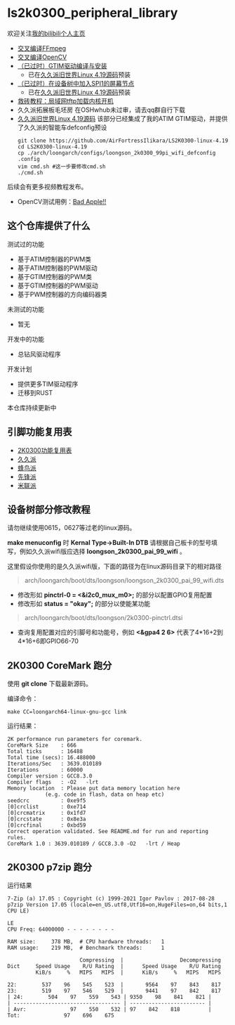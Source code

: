 <!--
 * @Author: ilikara 3435193369@qq.com
 * @Date: 2024-11-30 12:24:30
 * @LastEditors: Ilikara 3435193369@qq.com
 * @LastEditTime: 2025-01-18 20:00:00
 * @FilePath: /ls2k0300_peripheral_library/README.md
 * @Description: github README
 * 
 * Copyright (c) 2024 by ilikara 3435193369@qq.com, All Rights Reserved. 
-->
# ls2k0300_peripheral_library

欢迎关注[我的bilibili个人主页](https://space.bilibili.com/317252912)
- [交叉编译FFmpeg](https://www.bilibili.com/opus/1006195805380411430)
- [交叉编译OpenCV](https://www.bilibili.com/video/BV1Q2zbYrEvS/)
- [（已过时）GTIM驱动编译与安装](https://www.bilibili.com/video/BV1Ddi2YmESo/)
  - 已在[久久派旧世界Linux 4.19源码](https://github.com/AirFortressIlikara/LS2K0300-linux-4.19)预装
- [（已过时）在设备树中加入SPI1的屏幕节点](https://bbs.ctcisz.com/forum.php?mod=viewthread&tid=142)
  - 已在[久久派旧世界Linux 4.19源码](https://github.com/AirFortressIlikara/LS2K0300-linux-4.19)预装
- [救砖教程：局域网tftp加载内核开机](https://www.bilibili.com/video/BV1hvqJY3EWu/)
- 久久派拓展板毛坯房 在OSHwhub未过审，请去qq群自行下载
- [久久派旧世界Linux 4.19源码](https://github.com/AirFortressIlikara/LS2K0300-linux-4.19) 该部分已经集成了我的ATIM GTIM驱动，并提供了久久派的智能车defconfig预设
    ```
    git clone https://github.com/AirFortressIlikara/LS2K0300-linux-4.19
    cd LS2K0300-linux-4.19
    cp ./arch/loongarch/configs/loongson_2k0300_99pi_wifi_defconfig .config
    vim cmd.sh #这一步要修改cmd.sh
    ./cmd.sh
    ```

后续会有更多视频教程发布。

- OpenCV测试用例：[Bad Apple!!](https://archive.org/details/bad-apple-resources)

## 这个仓库提供了什么

测试过的功能
- 基于ATIM控制器的PWM类
- 基于ATIM控制器的PWM驱动
- 基于GTIM控制器的PWM类
- 基于GTIM控制器的PWM驱动
- 基于PWM控制器的方向编码器类

未测试的功能
- 暂无

开发中的功能
- 总钻风驱动程序

开发计划
- 提供更多TIM驱动程序
- 迁移到RUST

本仓库持续更新中

## 引脚功能复用表
- [2K0300功能复用表](https://github.com/AirFortressIlikara/ls2k0300_peripheral_library/blob/main/2K0300%E5%BC%95%E8%84%9A%E5%8A%9F%E8%83%BD%E5%A4%8D%E7%94%A8%E8%A1%A8.md)
- [久久派](https://github.com/AirFortressIlikara/ls2k0300_peripheral_library/blob/main/%E4%B9%85%E4%B9%85%E6%B4%BE%E5%BC%95%E8%84%9A%E5%8A%9F%E8%83%BD%E5%A4%8D%E7%94%A8%E8%A1%A8.md)
- [蜂鸟派](https://github.com/AirFortressIlikara/ls2k0300_peripheral_library/blob/main/%E8%9C%82%E9%B8%9F%E6%B4%BE%E5%BC%95%E8%84%9A%E5%8A%9F%E8%83%BD%E5%A4%8D%E7%94%A8%E8%A1%A8.md)
- [先锋派](https://github.com/AirFortressIlikara/ls2k0300_peripheral_library/blob/main/%E5%85%88%E9%94%8B%E6%B4%BE%E5%BC%95%E8%84%9A%E5%8A%9F%E8%83%BD%E5%A4%8D%E7%94%A8%E8%A1%A8.md)
- [米联派](https://github.com/AirFortressIlikara/ls2k0300_peripheral_library/blob/main/%E7%B1%B3%E8%81%94%E6%B4%BE%E5%BC%95%E8%84%9A%E5%8A%9F%E8%83%BD%E5%A4%8D%E7%94%A8%E8%A1%A8.md)

## 设备树部分修改教程

请勿继续使用0615，0627等过老的linux源码。

**make menuconfig** 时 **Kernal Type->Built-In DTB** 请根据自己板卡的型号填写，例如久久派wifi版应选择 **loongson_2k0300_pai_99_wifi** 。

这里假设你使用的是久久派wifi版，下面的路径为在linux源码目录下的相对路径
>arch/loongarch/boot/dts/loongson/loongson_2k0300_pai_99_wifi.dts

- 修改形如 **pinctrl-0 = <&i2c0_mux_m0>;** 的部分以配置GPIO复用配置
- 修改形如 **status = "okay";** 的部分以使能某功能

>arch/loongarch/boot/dts/loongson/2k0300-pinctrl.dtsi

- 查询复用配置对应的引脚号和功能号，例如 **<&gpa4 2 6>** 代表了4\*16+2到4\*16+6即GPIO66-70

## 2K0300 CoreMark 跑分

使用 **git clone** 下载最新源码。

编译命令：
```
make CC=loongarch64-linux-gnu-gcc link
```
运行结果：
```
2K performance run parameters for coremark.
CoreMark Size    : 666
Total ticks      : 16488
Total time (secs): 16.488000
Iterations/Sec   : 3639.010189
Iterations       : 60000
Compiler version : GCC8.3.0
Compiler flags   : -O2   -lrt
Memory location  : Please put data memory location here
			(e.g. code in flash, data on heap etc)
seedcrc          : 0xe9f5
[0]crclist       : 0xe714
[0]crcmatrix     : 0x1fd7
[0]crcstate      : 0x8e3a
[0]crcfinal      : 0xbd59
Correct operation validated. See README.md for run and reporting rules.
CoreMark 1.0 : 3639.010189 / GCC8.3.0 -O2   -lrt / Heap
```

## 2K0300 p7zip 跑分

运行结果
```
7-Zip (a) 17.05 : Copyright (c) 1999-2021 Igor Pavlov : 2017-08-28
p7zip Version 17.05 (locale=en_US.utf8,Utf16=on,HugeFiles=on,64 bits,1 CPU LE)

LE
CPU Freq: 64000000 - - - - - - - -

RAM size:     378 MB,  # CPU hardware threads:   1
RAM usage:    219 MB,  # Benchmark threads:      1

                       Compressing  |                  Decompressing
Dict     Speed Usage    R/U Rating  |      Speed Usage    R/U Rating
         KiB/s     %   MIPS   MIPS  |      KiB/s     %   MIPS   MIPS

22:        537    96    545    523  |       9564    97    843    817
23:        519    97    546    529  |       9441    97    842    817
| 24:        504    97    559    543 | 9350    98    841    821 |
| ---------------------------------- | ------------------------ |
| Avr:              97    550    532 | 97    842    818         |
Tot:              97    696    675
```
